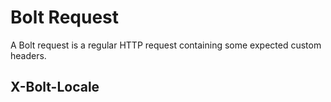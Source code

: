# Bolt Request

A Bolt request is a regular HTTP request containing some expected custom headers.

## X-Bolt-Locale



